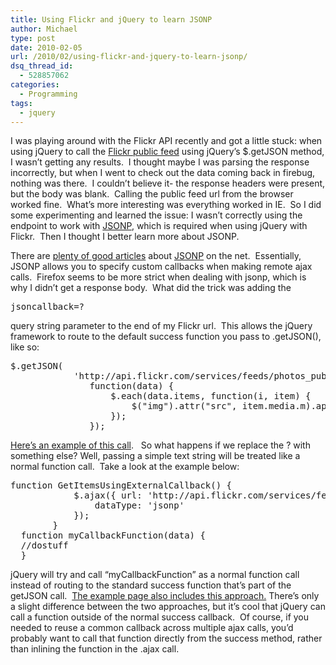 ```yaml
---
title: Using Flickr and jQuery to learn JSONP
author: Michael
type: post
date: 2010-02-05
url: /2010/02/using-flickr-and-jquery-to-learn-jsonp/
dsq_thread_id:
  - 528857062
categories:
  - Programming
tags:
  - jquery
---
```

I was playing around with the Flickr API recently and got a little stuck: when using jQuery to call the [Flickr public feed][1] using jQuery&#8217;s $.getJSON method, I wasn&#8217;t getting any results.  I thought maybe I was parsing the response incorrectly, but when I went to check out the data coming back in firebug, nothing was there.  I couldn&#8217;t believe it- the response headers were present, but the body was blank.  Calling the public feed url from the browser worked fine.  What&#8217;s more interesting was everything worked in IE.  So I did some experimenting and learned the issue: I wasn&#8217;t correctly using the endpoint to work with [JSONP][2], which is required when using jQuery with Flickr.  Then I thought I better learn more about JSONP.

There are [plenty of good articles][3] about [JSONP][4] on the net.  Essentially, JSONP allows you to specify custom callbacks when making remote ajax calls.  Firefox seems to be more strict when dealing with jsonp, which is why I didn&#8217;t get a response body.  What did the trick was adding the

<pre class="syntax js">jsoncallback=?</pre>

query string parameter to the end of my Flickr url.  This allows the jQuery framework to route to the default success function you pass to .getJSON(), like so:

<pre class="syntax js">$.getJSON(
            'http://api.flickr.com/services/feeds/photos_public.gne?format=json&jsoncallback=?',
               function(data) {
                   $.each(data.items, function(i, item) {
                       $("img").attr("src", item.media.m).appendTo("#images");
                   });
               });
</pre>

[Here&#8217;s an example of this call][5].   So what happens if we replace the ? with something else? Well, passing a simple text string will be treated like a normal function call.  Take a look at the example below:

<pre class="syntax js">function GetItemsUsingExternalCallback() {
            $.ajax({ url: 'http://api.flickr.com/services/feeds/photos_public.gne?format=json&jsoncallback=myCallbackFunction',
                dataType: 'jsonp'
            });
        }
  function myCallbackFunction(data) {
  //dostuff
  }
</pre>

jQuery will try and call &#8220;myCallbackFunction&#8221; as a normal function call instead of routing to the standard success function that&#8217;s part of the getJSON call.  [The example page also includes this approach.][5] There&#8217;s only a slight difference between the two approaches, but it&#8217;s cool that jQuery can call a function outside of the normal success callback.  Of course, if you needed to reuse a common callback across multiple ajax calls, you&#8217;d probably want to call that function directly from the success method, rather than inlining the function in the .ajax call.

 [1]: http://www.flickr.com/services/feeds/
 [2]: http://bob.pythonmac.org/archives/2005/12/05/remote-json-jsonp/
 [3]: http://www.insideria.com/2009/03/what-in-the-heck-is-jsonp-and.html
 [4]: http://en.wikipedia.org/wiki/JSON#JSONP
 [5]: http://www.michaelhamrah.com/blog/wp-content/FlickrJsonp.html
